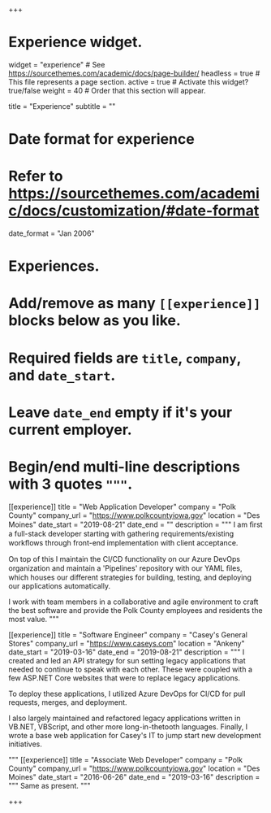 +++
# Experience widget.
widget = "experience"  # See https://sourcethemes.com/academic/docs/page-builder/
headless = true  # This file represents a page section.
active = true  # Activate this widget? true/false
weight = 40  # Order that this section will appear.

title = "Experience"
subtitle = ""

# Date format for experience
#   Refer to https://sourcethemes.com/academic/docs/customization/#date-format
date_format = "Jan 2006"

# Experiences.
#   Add/remove as many `[[experience]]` blocks below as you like.
#   Required fields are `title`, `company`, and `date_start`.
#   Leave `date_end` empty if it's your current employer.
#   Begin/end multi-line descriptions with 3 quotes `"""`.
[[experience]]
  title = "Web Application Developer"
  company = "Polk County"
  company_url = "https://www.polkcountyiowa.gov"
  location = "Des Moines"
  date_start = "2019-08-21"
  date_end = ""
  description = """
I am ﬁrst a full-stack developer starting with gathering requirements/existing workﬂows through front-end implementation with client acceptance.

On top of this I maintain the CI/CD functionality on our Azure DevOps organization and maintain a 'Pipelines' repository with our YAML ﬁles, which houses our different strategies for building, testing, and deploying our applications automatically.

I work with team members in a collaborative and agile environment to craft the best software and provide the Polk County employees and residents the most value.
"""

[[experience]]
  title = "Software Engineer"
  company = "Casey's General Stores"
  company_url = "https://www.caseys.com"
  location = "Ankeny"
  date_start = "2019-03-16"
  date_end = "2019-08-21"
  description = """
I created and led an API strategy for sun setting legacy applications that needed to continue to speak with each other. These were coupled with a few ASP.NET Core websites that were to replace legacy applications.

To deploy these applications, I utilized Azure DevOps for CI/CD for pull requests, merges, and deployment. 

I also largely maintained and refactored legacy applications written in VB.NET, VBScript, and other more long-in-thetooth languages.
Finally, I wrote a base web application for Casey's IT to jump start new development initiatives.

  """
[[experience]]
  title = "Associate Web Developer"
  company = "Polk County"
  company_url = "https://www.polkcountyiowa.gov"
  location = "Des Moines"
  date_start = "2016-06-26"
  date_end = "2019-03-16"
  description = """
  Same as present.
"""

+++
